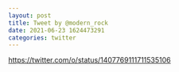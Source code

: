 ```yaml
--- 
layout: post 
title: Tweet by @modern_rock 
date: 2021-06-23 1624473291 
categories: twitter 
--- 
```

https://twitter.com/o/status/1407769111711535106